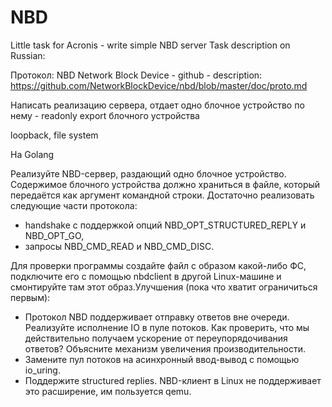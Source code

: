 # NBD
 Little task for Acronis - write simple NBD server
 Task description on Russian:

Протокол: NBD Network Block Device - github - description: https://github.com/NetworkBlockDevice/nbd/blob/master/doc/proto.md

Написать реализацию сервера, отдает одно блочное устройство по нему - readonly export блочного устройства

loopback, file system

На Golang

Реализуйте NBD-сервер, раздающий одно блочное устройство. Содержимое блочного устройства должно храниться в файле, который передаётся как аргумент командной строки. Достаточно реализовать следующие части протокола:

- handshake с поддержкой опций NBD_OPT_STRUCTURED_REPLY и NBD_OPT_GO,
- запросы NBD_CMD_READ и NBD_CMD_DISC.

Для проверки программы создайте файл с образом какой-либо ФС, подключите его с помощью nbdclient в другой Linux-машине и смонтируйте там этот образ.Улучшения (пока что хватит ограничиться первым):

- Протокол NBD поддерживает отправку ответов вне очереди. Реализуйте исполнение IO в пуле потоков. Как проверить, что мы действительно получаем ускорение от переупорядочивания ответов? Объясните механизм увеличения производительности.
- Замените пул потоков на асинхронный ввод-вывод с помощью io_uring.
- Поддержите structured replies. NBD-клиент в Linux не поддерживает это расширение, им пользуется qemu.
